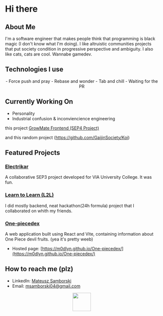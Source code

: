 # Hi there

## About Me 
I'm a software engineer that makes people think that programming is black magic (I don't know what I'm doing).
I like altruistic communities projects that put society condition in progressive perspective and ambiguity. I also like cats, cats are cool.
Wannabe gamedev.

##  Technologies I use
<div align="center">
  - Force push and pray
  - Rebase and wonder
  - Tab and chill
  - Waiting for the PR
</div>

##  Currently Working On
- Personality
- Industrial confusion & inconviencience engineering
 
 this project [GrowMate Frontend (SEP4 Project)](https://github.com/SEP4-2025/frontend-sep4)
 
 and this random project (https://github.com/GaijinSociety/Koi)


##  Featured Projects
### [Electrikar](https://github.com/PlamenMichev/electrikar)
A collaborative SEP3 project developed for VIA University College. It was fun.
### [Learn to Learn (L2L)](https://github.com/M0dlyn/Learn2Learn)
I did mostly backend, neat hackathon(24h formula) project that I collaborated on whith my friends.

### [One-piecedex](https://github.com/M0dlyn/One-piecedex)
A web application built using React and Vite, containing information about One Piece devil fruits. (yea it's pretty weeb)
- Hosted page: [https://m0dlyn.github.io/One-piecedex/](https://m0dlyn.github.io/One-piecedex/)

##  How to reach me (plz)
- LinkedIn: [Mateusz Samborski](https://www.linkedin.com/in/mateusz-samborski-a5493b289)
- Email: msamborski04@gmail.com

<div align="center">
  <img height="60" src="https://user-images.githubusercontent.com/85019514/202857334-f4c1c7cb-da3c-428b-8867-3bf1baf3077c.gif"/>
</div>
